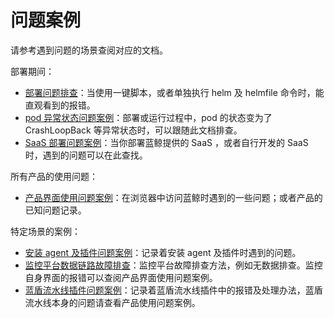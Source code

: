 # 问题案例
请参考遇到问题的场景查阅对应的文档。

部署期间：
* [部署问题排查](troubles/deploy-helm.md)：当使用一键脚本，或者单独执行 helm 及 helmfile 命令时，能直观看到的报错。
* [pod 异常状态问题案例](troubles/deploy-pod-unready.md)：部署或运行过程中，pod 的状态变为了 CrashLoopBack 等异常状态时，可以跟随此文档排查。
* [SaaS 部署问题案例](troubles/deploy-saas.md)：当你部署蓝鲸提供的 SaaS ，或者自行开发的 SaaS 时，遇到的问题可以在此查找。

所有产品的使用问题：
* [产品界面使用问题案例](troubles/bk-web.md)：在浏览器中访问蓝鲸时遇到的一些问题；或者产品的已知问题记录。

特定场景的案例：
* [安装 agent 及插件问题案例](troubles/gse-agent.md)：记录着安装 agent 及插件时遇到的问题。
* [监控平台数据链路故障排查](troubles/monitor-datalink.md)：监控平台故障排查方法，例如无数据排查。监控自身界面的报错可以查阅产品界面使用问题案例。
* [蓝盾流水线插件问题案例](troubles/ci-dev.md)：记录着蓝盾流水线插件中的报错及处理办法，蓝盾流水线本身的问题请查看产品使用问题案例。
